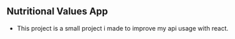 ## Nutritional Values App
* This project is a small project i made to improve my api usage with react.

